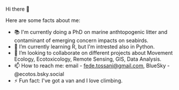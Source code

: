 Hi there 👋

Here are some facts about me:
- 📚 I'm currently doing a PhD on marine anthtopogenic litter and contaminant of emerging concern impacts on seabirds.
- 🌱 I’m currently learning R, but I'm intrested also in Python.
- 👯 I’m looking to collaborate on different projects about Movement Ecology, Ecotoxicology, Remote Sensing, GIS, Data Analysis. 
- 📫 How to reach me:  email - fede.tossani@gmail.com,
                       BlueSky - @ecotos.bsky.social
- ⚡ Fun fact: I've got a van and I love climbing. 
